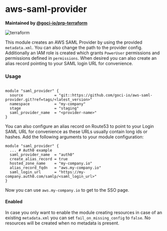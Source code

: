 # aws-saml-provider

**Maintained by [@goci-io/prp-terraform](https://github.com/orgs/goci-io/teams/prp-terraform)**

![terraform](https://github.com/goci-io/aws-saml-provider/workflows/terraform/badge.svg?branch=master)

This module creates an AWS SAML Provider by using the provided `metadata.xml`. You can also change the path to the provider config.
Additionally an IAM role is created which grants `PowerUser` permissions and permissions defined in `permissions`.
When desired you can also create an alias record pointing to your SAML login URL for convenience.

### Usage

```hcl

module "saml_provider" {
  source              = "git::https://github.com/goci-io/aws-saml-provider.git?ref=tags/<latest_version>"
  namespace           = "my-company"
  stage               = "staging"
  saml_provider_name  = "<provider-name>"
}
```

You can also configure an alias record on Route53 to point to your Login SAML URL for convenience as these URLs usually contain long ids or hashes. Add the following arguments to your module configuration:

```hcl
module "saml_provider" {
  ... # Auth0 example
  saml_provider_name  = "auth0"
  create_alias_record = true
  hosted_zone_name    = "my-company.io"
  alias_record_fqdn   = "aws.my-company.io"
  saml_login_url      = "https://my-company.auth0.com/samlp/<saml_login_url>"
}
```

Now you can use `aws.my-company.io` to get to the SSO page.

#### Enabled

In case you only want to enable the module creating resources in case of an existing `metadata.xml` you can set `fail_on_missing_config` to `false`.  No resources will be created when no metadata is present.
